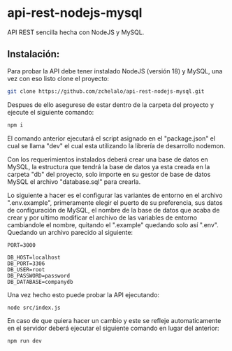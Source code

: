 # api-rest-nodejs-mysql
API REST sencilla hecha con NodeJS y MySQL.  

## **Instalación:**  
Para probar la API debe tener instalado NodeJS (versión 18) y MySQL, una vez con eso listo clone el proyecto:  
```bash  
git clone https://github.com/zchelalo/api-rest-nodejs-mysql.git
```   
  
Despues de ello asegurese de estar dentro de la carpeta del proyecto y ejecute el siguiente comando:  
```bash  
npm i
```    
  
El comando anterior ejecutará el script asignado en el "package.json" el cual se llama "dev" el cual esta utilizando la librería de desarrollo nodemon.  
  
Con los requerimientos instalados deberá crear una base de datos en MySQL, la estructura que tendrá la base de datos ya esta creada en la carpeta "db" del proyecto, solo importe en su gestor de base de datos MySQL el archivo "database.sql" para crearla.  
  
Lo siguiente a hacer es el configurar las variantes de entorno en el archivo ".env.example", primeramente elegir el puerto de su preferencia, sus datos de configuración de MySQL, el nombre de la base de datos que acaba de crear y por ultimo modificar el archivo de las variables de entorno cambiandole el nombre, quitando el ".example" quedando solo así ".env". Quedando un archivo parecido al siguiente:  
```env  
PORT=3000

DB_HOST=localhost
DB_PORT=3306
DB_USER=root
DB_PASSWORD=password
DB_DATABASE=companydb
```  
Una vez hecho esto puede probar la API ejecutando:  
```bash  
node src/index.js
```  
  
En caso de que quiera hacer un cambio y este se refleje automaticamente en el servidor deberá ejecutar el siguiente comando en lugar del anterior:  
```bash  
npm run dev  
```  